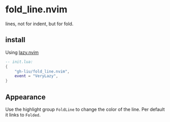 # fold_line.nvim

lines, not for indent, but for fold.

## install

Using [lazy.nvim](https://github.com/folke/lazy.nvim)

```lua
-- init.lua:
{
    "gh-liu/fold_line.nvim",
    event = "VeryLazy",
}
```

## Appearance

Use the highlight group `FoldLine` to change the color of the line. Per default it links to `Folded`.
